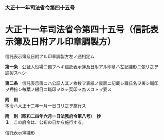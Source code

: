 ### 大正十一年司法省令第四十五号  
# 大正十一年司法省令第四十五号（信託表示簿及日附アル印章調製方）  
信託表示簿及日附アル印章調製方左ノ通相定ム  
  
  
**第一条**　公証人役場ニ備フヘキ信託表示簿及日附アル印章ハ左記雛形ニ依リ之ヲ調製スヘシ  
  
**第二条**　信託表示簿ニハ公証人其ノ枚数ヲ表紙ノ裏面ニ記載シ職氏名ヲ署シ職印ヲ押捺シ毎葉ノ綴目ニ職印ヲ以テ契印ヲ為スコトヲ要ス  
  
**附　則**  
本令ハ大正十二年一月一日ヨリ之ヲ施行ス  
  
**附　則（昭和二四年六月一日法務府令第八号）　抄**  
**１**　この府令は、公布の日から施行する。  
  
信託表示簿雛形
          
        
          
        